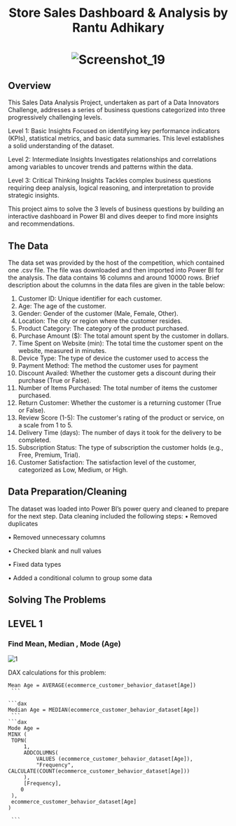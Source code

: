 # <p align="center">Store Sales Dashboard & Analysis by Rantu Adhikary</p>
# <p align="center">![Screenshot_19](https://github.com/user-attachments/assets/d43b8ebb-00f7-4e02-86f3-5237a519438e)</p>
## Overview
This Sales Data Analysis Project, undertaken as part of a Data Innovators Challenge, addresses a series of business questions categorized into three progressively challenging levels. 

Level 1: Basic Insights
Focused on identifying key performance indicators (KPIs), statistical metrics, and basic data summaries. This level establishes a solid understanding of the dataset.

Level 2: Intermediate Insights
Investigates relationships and correlations among variables to uncover trends and patterns within the data.

Level 3: Critical Thinking Insights
Tackles complex business questions requiring deep analysis, logical reasoning, and interpretation to provide strategic insights.

This project aims to solve the 3 levels of business questions by building an interactive dashboard in Power BI and dives deeper to find more insights and recommendations.

 ## The Data
The data set was provided by the host of the competition, which contained one .csv file. The file was downloaded and then imported into Power BI for the analysis. The data contains 16 columns and around 10000 rows. Brief description about the columns in the data files are given in the table below:
1. Customer ID: Unique identifier for each customer.
2. Age: The age of the customer.
3. Gender: Gender of the customer (Male, Female, Other).
4. Location: The city or region where the customer resides.
5. Product Category: The category of the product purchased.
6. Purchase Amount ($): The total amount spent by the customer in dollars.
7. Time Spent on Website (min): The total time the customer spent on the website, measured in minutes.
8. Device Type: The type of device the customer used to access the 
9. Payment Method: The method the customer uses for payment 
10. Discount Availed: Whether the customer gets a discount during their purchase (True or False).
11. Number of Items Purchased: The total number of items the customer purchased.
12. Return Customer: Whether the customer is a returning customer (True or False).
13. Review Score (1-5): The customer's rating of the product or service, on a scale from 1 to 5.
14. Delivery Time (days): The number of days it took for the delivery to be completed.
15. Subscription Status: The type of subscription the customer holds (e.g., Free, Premium, Trial).
16. Customer Satisfaction: The satisfaction level of the customer, categorized as Low, Medium, or High.


## Data Preparation/Cleaning
The dataset was loaded into Power BI’s power query and cleaned to prepare for the next step. Data cleaning included the following steps:
•	Removed duplicates

•	Removed unnecessary columns

•	Checked blank and null values

•	Fixed data types

•	Added a conditional column to group some data

## Solving The Problems
## LEVEL 1
###	Find Mean, Median , Mode (Age)
![1](https://github.com/user-attachments/assets/a98ee4ce-27b9-42ef-ba2a-bb0774e0caa7)

DAX calculations for this problem:
  
   ```dax
Mean Age = AVERAGE(ecommerce_customer_behavior_dataset[Age])
    ```

  ```dax
Median Age = MEDIAN(ecommerce_customer_behavior_dataset[Age])
    ```
  ```dax
Mode Age = 
MINX (
    TOPN(
        1,
        ADDCOLUMNS(
            VALUES (ecommerce_customer_behavior_dataset[Age]),
            "Frequency", CALCULATE(COUNT(ecommerce_customer_behavior_dataset[Age]))
        ),
        [Frequency],
       0
    ),
    ecommerce_customer_behavior_dataset[Age]
)

    ```



 
